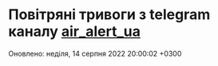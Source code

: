 # Повітряні тривоги з telegram каналу [air_alert_ua](https://t.me/air_alert_ua)

Оновлено:
неділя, 14 серпня 2022 20:00:02 +0300
